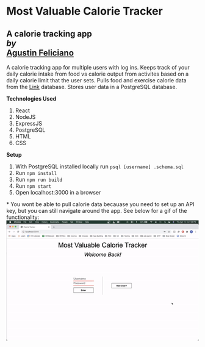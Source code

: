 # Most Valuable Calorie Tracker
A calorie tracking app \
*by*\
[Agustin Feliciano](https://github.com/gusfel)
---
A calorie tracking app for multiple users with log ins.  Keeps track of your daily calorie intake from food vs calorie output from activites based on a daily calorie limit that the user sets.  Pulls food and exercise calorie data from the [Link](nutritionix.com) database.  Stores user data in a PostgreSQL database.

**Technologies Used**
1. React
2. NodeJS
3. ExpressJS
4. PostgreSQL
5. HTML
6. CSS

**Setup**
1. With PostgreSQL installed locally run `psql [username] .schema.sql`
2. Run `npm install`
3. Run `npm run build`
4. Run `npm start`
5. Open localhost:3000 in a browser

\* You wont be able to pull calorie data becauase you need to set up an API key, but you can still navigate around the app.  See below for a gif of the functionality: \
![Image](./MVP_gif.gif)
